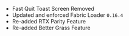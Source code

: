 - Fast Quit Toast Screen Removed
- Updated and enforced Fabric Loader `0.16.4`
- Re-added RTX Parity Feature
- Re-added Better Grass Feature

